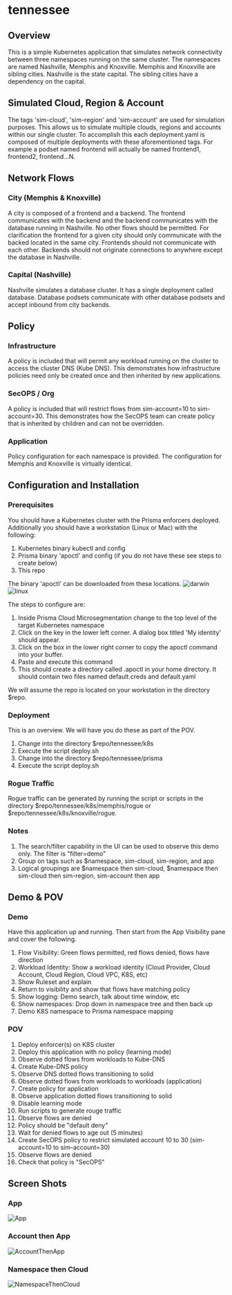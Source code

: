 # tennessee

## Overview
This is a simple Kubernetes application that simulates network connectivity between three namespaces running on the same cluster. The namespaces are named Nashville, Memphis and Knoxville. Memphis and Knoxville are sibling cities. Nashville is the state capital. The sibling cities have a dependency on the capital.

## Simulated Cloud, Region & Account
The tags 'sim-cloud', 'sim-region' and 'sim-account' are used for simulation purposes. This allows us to simulate multiple clouds, regions and accounts within our single cluster. To accomplish this each deployment.yaml is composed of multiple deployments with these aforementioned tags. For example a podset named frontend will actually be named frontend1, frontend2, frontend...N.

## Network Flows

### City (Memphis & Knoxville)
A city is composed of a frontend and a backend. The frontend communicates with the backend and the backend communicates with the database running in Nashville. No other flows should be permitted. For clarification the frontend for a given city should only communicate with the backed located in the same city. Frontends should not communicate with each other. Backends should not originate connections to anywhere except the database in Nashville.

### Capital (Nashville)
Nashville simulates a database cluster. It has a single deployment called database. Database podsets communicate with other database podsets and accept inbound from city backends.

## Policy

### Infrastructure
A policy is included that will permit any workload running on the cluster to access the cluster DNS (Kube DNS). This demonstrates how infrastructure policies need only be created once and then inherited by new applications.

### SecOPS / Org
A policy is included that will restrict flows from sim-account=10 to sim-account=30. This demonstrates how the SecOPS team can create policy that is inherited by children and can not be overridden.

### Application
Policy configuration for each namespace is provided. The configuration for Memphis and Knoxville is virtually identical.

## Configuration and Installation

### Prerequisites
You should have a Kubernetes cluster with the Prisma enforcers deployed. Additionally you should have a workstation (Linux or Mac) with the following:
1. Kubernetes binary kubectl and config
2. Prisma binary 'apoctl' and config (if you do not have these see steps to create below)
3. This repo

The binary 'apoctl' can be downloaded from these locations.
![darwin](https://download.aporeto.com/prismacloud/app2/apoctl/darwin/apoctl)
![linux](https://download.aporeto.com/prismacloud/app2/apoctl/linux/apoctl)

The steps to configure are:
1. Inside Prisma Cloud Microsegmentation change to the top level of the target Kubernetes namespace 
1. Click on the key in the lower left corner. A dialog box titled 'My identity' should appear.
1. Click on the box in the lower right corner to copy the apoctl command into your buffer.
1. Paste and execute this command
1. This should create a directory called .apoctl in your home directory. It should contain two files named default.creds and default.yaml

We will assume the repo is located on your workstation in the directory $repo.

### Deployment
This is an overview. We will have you do these as part of the POV.
1. Change into the directory $repo/tennessee/k8s
1. Execute the script deploy.sh
1. Change into the directory $repo/tennessee/prisma
1. Execute the script deploy.sh

### Rogue Traffic
Rogue traffic can be generated by running the script or scripts in the directory $repo/tennessee/k8s/memphis/rogue or $repo/tennessee/k8s/knoxville/rogue.

### Notes
1. The search/filter capability in the UI can be used to observe this demo only. The filter is "filter=demo"
2. Group on tags such as $namespace, sim-cloud, sim-region, and app
3. Logical groupings are $namespace then sim-cloud, $namespace then sim-cloud then sim-region, sim-account then app

## Demo & POV

### Demo
Have this application up and running. Then start from the App Visibility pane and cover the following.
1. Flow Visibility: Green flows permitted, red flows denied, flows have direction
2. Workload Identity: Show a workload identity (Cloud Provider, Cloud Account, Cloud Region, Cloud VPC, K8S, etc)
3. Show Ruleset and explain
4. Return to visibility and show that flows have matching policy
5. Show logging: Demo search, talk about time window, etc
6. Show namespaces: Drop down in namespace tree and then back up
7. Demo K8S namespace to Prisma namespace mapping

### POV
1. Deploy enforcer(s) on K8S cluster
2. Deploy this application with no policy (learning mode)
3. Observe dotted flows from workloads to Kube-DNS
4. Create Kube-DNS policy
5. Observe DNS dotted flows transitioning to solid
6. Observe dotted flows from workloads to workloads (application)
8. Create policy for application
9. Observe application dotted flows transitioning to solid
10. Disable learning mode
11. Run scripts to generate rouge traffic
12. Observe flows are denied
13. Policy should be "default deny"
14. Wait for denied flows to age out (5 minutes)
15. Create SecOPS policy to restrict simulated account 10 to 30 (sim-account=10 to sim-account=30)
16. Observe flows are denied
17. Check that policy is "SecOPS"

## Screen Shots

### App
![App](images/app.png)

### Account then App
![AccountThenApp](images/sim-account-then-app.png)

### Namespace then Cloud
![NamespaceThenCloud](images/namespace-then-sim-cloud.png)
